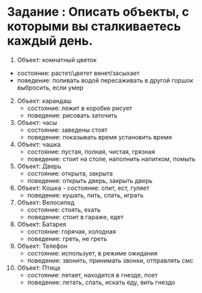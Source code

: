 # Задание : Описать объекты, с которыми вы сталкиваетесь каждый день.

1. Объект: комнатный цветок
 -  состояние: растет/цветет
               вянет/засыхает
 -  поведение: поливать водой
               пересаживать в другой горшок
               выбросить, если умер
               
2. Объект: карандаш
     - состояние: лежит в коробке
                  рисует
     - поведение: рисовать
                  заточить
3. Объект: часы
      - состояние: заведены
                   стоят
      - поведение: показывать время
                   установить время
4. Объект: чашка
      - состояние: пустая, полная, чистая, грязная
      - поведение: стоит на столе, наполнить напитком, помыть
5. Объект: Дверь
      - состояние: открыта, закрыта
      - поведение: открыть дверь, закрыть дверь
6. Объект: Кошка
       - состояние: спит, ест, гуляет
      - поведение: кушать, пить, спать, играть
7. Объект: Велосипед
      - состояние: стоять, ехать
      - поведение: стоит в гараже, едет
8. Объект: Батарея
      - состояние: горячая, холодная
      - поведение: греть, не греть
 9. Объект: Телефон 
      - состояние: использует, в режиме ожидания
      - поведение: звонить, принимать звонки, отправлять смс
 10. Объект: Птица
      - состояние: летает, находится в гнезде, поет
      - поведение: летать, спать, искать еду, вить гнездо
